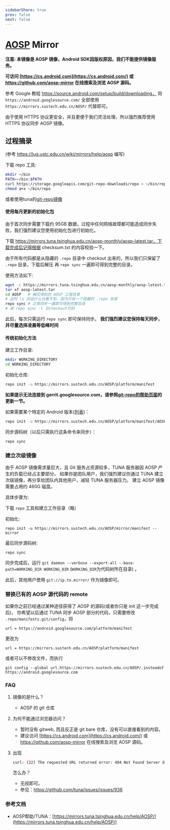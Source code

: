 ```yaml
---
sidebarShare: true
prev: false
next: false
---
```


# [AOSP](/AOSP) Mirror

**注意: 本镜像是 AOSP 镜像，Android SDK因版权原因，我们不能提供镜像服务。**

**可访问 [https://cs.android.com](https://cs.android.com/) 或 https://github.com/aosp-mirror 在线搜索及浏览 AOSP 源码。**

参考 Google 教程 https://source.android.com/setup/build/downloading， 将 `https://android.googlesource.com/` 全部使用 `https://mirrors.sustech.edu.cn/AOSP/` 代替即可。

由于使用 HTTPS 协议更安全，并且更便于我们灵活处理，所以强烈推荐使用 HTTPS 协议同步 AOSP 镜像。

## 过程摘录

(参考 https://lug.ustc.edu.cn/wiki/mirrors/help/aosp 编写)

下载 repo 工具:

```bash
mkdir ~/bin
PATH=~/bin:$PATH
curl https://storage.googleapis.com/git-repo-downloads/repo > ~/bin/repo
chmod a+x ~/bin/repo
```

或者使用tuna的[git-repo镜像](https://mirrors.tuna.tsinghua.edu.cn/help/git-repo/)

#### 使用每月更新的初始化包

由于首次同步需要下载约 95GB 数据，过程中任何网络故障都可能造成同步失败，我们强烈建议您使用初始化包进行初始化。

下载 https://mirrors.tuna.tsinghua.edu.cn/aosp-monthly/aosp-latest.tar，下载完成后记得根据 checksum.txt 的内容校验一下。

由于所有代码都是从隐藏的 `.repo` 目录中 checkout 出来的，所以我们只保留了 `.repo` 目录，下载后解压 再 `repo sync` 一遍即可得到完整的目录。

使用方法如下:

```bash
wget -c https://mirrors.tuna.tsinghua.edu.cn/aosp-monthly/aosp-latest.tar # 下载初始化包
tar xf aosp-latest.tar
cd AOSP   # 解压得到的 AOSP 工程目录
# 这时 ls 的话什么也看不到，因为只有一个隐藏的 .repo 目录
repo sync # 正常同步一遍即可得到完整目录
# 或 repo sync -l 仅checkout代码
```

此后，每次只需运行 `repo sync` 即可保持同步。 **我们强烈建议您保持每天同步，并尽量选择凌晨等低峰时间**

#### 传统初始化方法

建立工作目录:

```bash
mkdir WORKING_DIRECTORY
cd WORKING_DIRECTORY
```

初始化仓库:

```bash
repo init -u https://mirrors.sustech.edu.cn/AOSP/platform/manifest
```

**如果提示无法连接到 gerrit.googlesource.com，请参照[git-repo的帮助页面](https://mirrors.tuna.tsinghua.edu.cn/help/git-repo)的更新一节。**

如果需要某个特定的 Android 版本([列表](https://source.android.com/setup/start/build-numbers#source-code-tags-and-builds))：

```bash
repo init -u https://mirrors.sustech.edu.cn/AOSP/platform/manifest/AOSP/platform/manifest -b android-4.0.1_r1
```

同步源码树（以后只需执行这条命令来同步）：

```bash
repo sync
```

### 建立次级镜像

由于 AOSP 镜像需求量巨大，且 Git 服务占资源较多，TUNA 服务器因 AOSP 产生的负载已经占主要部分。 如果你是团队用户，我们强烈建议你通过 TUNA 建立次级镜像，再分享给团队内其他用户，减轻 TUNA 服务器压力。 建立 AOSP 镜像需要占用约 460G 磁盘。

具体步骤为:

下载 `repo` 工具和建立工作目录（略）

初始化:

```
repo init -u https://mirrors.sustech.edu.cn/AOSP/mirror/manifest --mirror
```

最后同步源码树:

```
repo sync
```

同步完成后，运行 `git daemon --verbose --export-all --base-path=WORKING_DIR WORKING_DIR` (`WORKING_DIR`为代码树所在目录) 。

此后，其他用户使用 `git://ip.to.mirror/` 作为镜像即可。

### 替换已有的 AOSP 源代码的 remote

如果你之前已经通过某种途径获得了 AOSP 的源码(或者你只是 init 这一步完成后)， 你希望以后通过 TUNA 同步 AOSP 部分的代码，只需要修改 `.repo/manifests.git/config`，将

```
url = https://android.googlesource.com/platform/manifest
```

更改为

```
url = https://mirrors.sustech.edu.cn/AOSP/platform/manifest
```

或者可以不修改文件，而执行

```
git config --global url.https://mirrors.sustech.edu.cn/AOSP/.insteadof https://android.googlesource.com
```

### FAQ

1. 镜像的是什么？

   - AOSP 的 git 仓库

2. 为何不能通过浏览器访问？

   - 暂时没有 gitweb, 而且反正是 git bare 仓库，没有可以直接看到的内容。
   - 建议访问 [https://cs.android.com](https://cs.android.com/) 或 https://github.com/aosp-mirror 在线搜索及浏览 AOSP 源码。

3. 出现

   ```sh
   curl: (22) The requested URL returned error: 404 Not Found Server does not provide clone.bundle; ignoring.
   ```

   怎么办？

   - 无视即可。
   - 参见：https://github.com/tuna/issues/issues/936

### 参考文档

- AOSP帮助/TUNA：[https://mirrors.tuna.tsinghua.edu.cn/help/AOSP/](https://mirrors.tuna.tsinghua.edu.cn/help/AOSP/)

